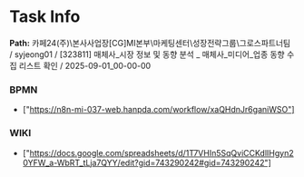 # Task Info

**Path:** 카페24(주)\본사사업장\[CG]MI본부\마케팅센터\성장전략그룹\그로스파트너팀 / syjeong01 / [323811] 매체사_시장 정보 및 동향 분석 _ 매체사_미디어_업종 동향 수집 리스트 확인 / 2025-09-01_00-00-00

### BPMN
- ["https://n8n-mi-037-web.hanpda.com/workflow/xaQHdnJr6ganiWSO"]

### WIKI
- ["https://docs.google.com/spreadsheets/d/1T7VHIn5SqQviCCKdlIHgyn20YFW_a-WbRT_tLja7QYY/edit?gid=743290242#gid=743290242"]

